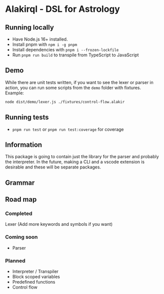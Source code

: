 # Alakirql - DSL for Astrology

## Running locally

- Have Node.js 16+ installed.
- Install pnpm with `npm i -g pnpm`
- Install dependencies with `pnpm i --frozen-lockfile`
- Run `pnpm run build` to transpile from TypeScript to JavaScript

## Demo

While there are unit tests written, if you want to see the lexer or parser in action, you can run some scripts from the `demo` folder with fixtures. Example:

```bash
node dist/demo/lexer.js ./fixtures/control-flow.alakir
```

## Running tests

- `pnpm run test` or `pnpm run test:coverage` for coverage

## Information

This package is going to contain just the library for the parser and probably the interpreter. In the future, making a CLI and a vscode extension is desirable and these will be separate packages.

## Grammar

## Road map

### Completed

Lexer (Add more keywords and symbols if you want)

### Coming soon

- Parser

### Planned

- Interpreter / Transpiler
- Block scoped variables
- Predefined functions
- Control flow
